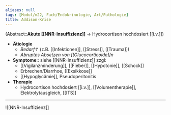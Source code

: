 ```yaml
---
aliases: null
tags: [Modul/m22, Fach/Endokrinologie, Art/Pathologie]
title: Addison-Krise
---
```

(Abstract::**Akute [[NNR-Insuffizienz]]** → Hydrocortison hochdosiert [[i.v.]])
- **Ätiologie**
	- *Bedarf↑* (z.B. [[Infektionen]], [[Stress]], [[Trauma]])
	- *Abruptes Absetzen von [[Glucocorticoide]]n*
- **Symptome**:: siehe [[NNR-Insuffizienz]] zzgl:
	- [[Vigilanzminderung]], [[Fieber]], [[Hypotonie]], [[Schock]]
	- Erbrechen/Diarrhoe, [[Exsikkose]]
	- [[Hypoglycämie]], Pseudoperitonitis
- **Therapie**
	- Hydrocortison hochdosiert [[i.v.]], [[Volumentherapie]], Elektrolytausgleich, [[ITS]]
---
![[NNR-Insuffizienz]]